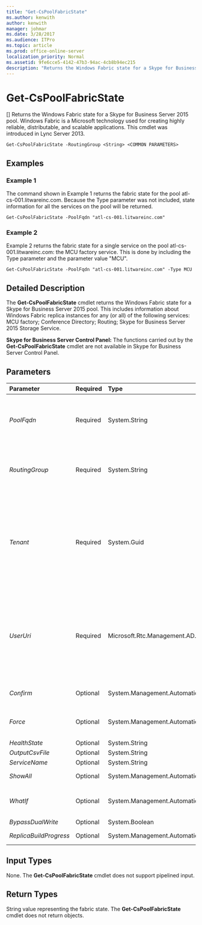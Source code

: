 ```yaml
---
title: "Get-CsPoolFabricState"
ms.author: kenwith
author: kenwith
manager: johmar
ms.date: 3/28/2017
ms.audience: ITPro
ms.topic: article
ms.prod: office-online-server
localization_priority: Normal
ms.assetid: 9fe6cce5-4142-47b3-94ac-4cb8b94ec215
description: "Returns the Windows Fabric state for a Skype for Business Server 2015 pool. Windows Fabric is a Microsoft technology used for creating highly reliable, distributable, and scalable applications. This cmdlet was introduced in Lync Server 2013."
---
```


# Get-CsPoolFabricState
[]
Returns the Windows Fabric state for a Skype for Business Server 2015 pool. Windows Fabric is a Microsoft technology used for creating highly reliable, distributable, and scalable applications. This cmdlet was introduced in Lync Server 2013.
  
```
Get-CsPoolFabricState -RoutingGroup <String> <COMMON PARAMETERS>

```

## Examples
<a name="Examples"> </a>

### Example 1

The command shown in Example 1 returns the fabric state for the pool atl-cs-001.litwareinc.com. Because the Type parameter was not included, state information for all the services on the pool will be returned.
  
```
Get-CsPoolFabricState -PoolFqdn "atl-cs-001.litwareinc.com"
```

### Example 2

Example 2 returns the fabric state for a single service on the pool atl-cs-001.litwareinc.com: the MCU factory service. This is done by including the Type parameter and the parameter value "MCU".
  
```
Get-CsPoolFabricState -PoolFqdn "atl-cs-001.litwareinc.com" -Type MCU
```

## Detailed Description
<a name="DetailedDescription"> </a>

The **Get-CsPoolFabricState** cmdlet returns the Windows Fabric state for a Skype for Business Server 2015 pool. This includes information about Windows Fabric replica instances for any (or all) of the following services: MCU factory; Conference Directory; Routing; Skype for Business Server 2015 Storage Service.
  
 **Skype for Business Server Control Panel:** The functions carried out by the **Get-CsPoolFabricState** cmdlet are not available in Skype for Business Server Control Panel.
  
## Parameters
<a name="DetailedDescription"> </a>

|**Parameter**|**Required**|**Type**|**Description**|
|:-----|:-----|:-----|:-----|
| _PoolFqdn_ <br/> |Required  <br/> |System.String  <br/> |Fully qualified domain name of the pool being checked. You must supply the FQDN of a pool when calling this cmdlet; for example:  <br/>  `-PoolFqdn "atl-cs-001.litwareinc.com"` <br/> |
| _RoutingGroup_ <br/> |Required  <br/> |System.String  <br/> |Globally unique identifier (GUID) of the Windows Fabric routing group to be returned. Routing groups are used to specify the servers that users log onto.  <br/> |
| _Tenant_ <br/> |Required  <br/> |System.Guid  <br/> |Globally unique identifier (GUID) of the Skype for Business Online tenant account whose Windows Fabric pool state is being returned. For example:  <br/>  `-Tenant "38aad667-af54-4397-aaa7-e94c79ec2308"` <br/> You can return the tenant ID for each of your Skype for Business Online tenants by running this command:  <br/>  `Get-CsTenant | Select-Object DisplayName, TenantID` <br/> |
| _UserUri_ <br/> |Required  <br/> |Microsoft.Rtc.Management.AD.UserIdParameter  <br/> |Enables you to check the Windows fabric state for the pool used by a specific user. For example, to check the Windows fabric state for the user Ken Myer use this syntax:  <br/>  `-UserUri "sip:kenmyer@litwareinc.com"` <br/> Note that you can only specify one user URI per command.  <br/> |
| _Confirm_ <br/> |Optional  <br/> |System.Management.Automation.SwitchParameter  <br/> |Prompts you for confirmation before executing the command.  <br/> |
| _Force_ <br/> |Optional  <br/> |System.Management.Automation.SwitchParameter  <br/> |Suppresses the display of any non-fatal error message that might occur when running the command.  <br/> |
| _HealthState_ <br/> |Optional  <br/> |System.String  <br/> |PARAMVALUE: String  <br/> |
| _OutputCsvFile_ <br/> |Optional  <br/> |System.String  <br/> |PARAMVALUE: String  <br/> |
| _ServiceName_ <br/> |Optional  <br/> |System.String  <br/> |PARAMVALUE: String  <br/> |
| _ShowAll_ <br/> |Optional  <br/> |System.Management.Automation.SwitchParameter  <br/> |PARAMVALUE: SwitchParameter  <br/> |
| _WhatIf_ <br/> |Optional  <br/> |System.Management.Automation.SwitchParameter  <br/> |Describes what would happen if you executed the command without actually executing the command.  <br/> |
| _BypassDualWrite_ <br/> |Optional  <br/> |System.Boolean  <br/> |PARAMVALUE: $true | $false  <br/> |
| _ReplicaBuildProgress_ <br/> |Optional  <br/> |System.Management.Automation.SwitchParameter  <br/> |PARAMVALUE: SwitchParameter  <br/> |
   
## Input Types
<a name="InputTypes"> </a>

None. The **Get-CsPoolFabricState** cmdlet does not support pipelined input.
  
## Return Types
<a name="ReturnTypes"> </a>

String value representing the fabric state. The **Get-CsPoolFabricState** cmdlet does not return objects.
  


